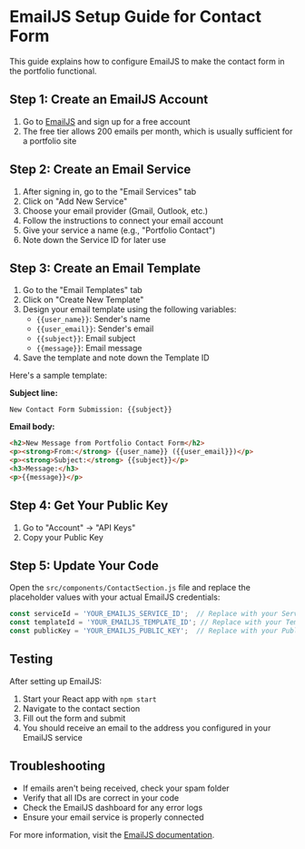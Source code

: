 # EmailJS Setup Guide for Contact Form

This guide explains how to configure EmailJS to make the contact form in the portfolio functional.

## Step 1: Create an EmailJS Account

1. Go to [EmailJS](https://www.emailjs.com/) and sign up for a free account
2. The free tier allows 200 emails per month, which is usually sufficient for a portfolio site

## Step 2: Create an Email Service

1. After signing in, go to the "Email Services" tab
2. Click on "Add New Service"
3. Choose your email provider (Gmail, Outlook, etc.)
4. Follow the instructions to connect your email account
5. Give your service a name (e.g., "Portfolio Contact")
6. Note down the Service ID for later use

## Step 3: Create an Email Template

1. Go to the "Email Templates" tab
2. Click on "Create New Template"
3. Design your email template using the following variables:
   - `{{user_name}}`: Sender's name
   - `{{user_email}}`: Sender's email
   - `{{subject}}`: Email subject
   - `{{message}}`: Email message
4. Save the template and note down the Template ID

Here's a sample template:

**Subject line:**
```
New Contact Form Submission: {{subject}}
```

**Email body:**
```html
<h2>New Message from Portfolio Contact Form</h2>
<p><strong>From:</strong> {{user_name}} ({{user_email}})</p>
<p><strong>Subject:</strong> {{subject}}</p>
<h3>Message:</h3>
<p>{{message}}</p>
```

## Step 4: Get Your Public Key

1. Go to "Account" → "API Keys"
2. Copy your Public Key

## Step 5: Update Your Code

Open the `src/components/ContactSection.js` file and replace the placeholder values with your actual EmailJS credentials:

```javascript
const serviceId = 'YOUR_EMAILJS_SERVICE_ID';  // Replace with your Service ID
const templateId = 'YOUR_EMAILJS_TEMPLATE_ID'; // Replace with your Template ID  
const publicKey = 'YOUR_EMAILJS_PUBLIC_KEY';  // Replace with your Public Key
```

## Testing

After setting up EmailJS:
1. Start your React app with `npm start`
2. Navigate to the contact section
3. Fill out the form and submit
4. You should receive an email to the address you configured in your EmailJS service

## Troubleshooting

- If emails aren't being received, check your spam folder
- Verify that all IDs are correct in your code
- Check the EmailJS dashboard for any error logs
- Ensure your email service is properly connected

For more information, visit the [EmailJS documentation](https://www.emailjs.com/docs/). 